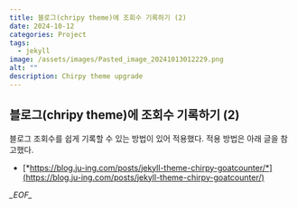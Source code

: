 ```yaml
---
title: 블로그(chripy theme)에 조회수 기록하기 (2)
date: 2024-10-12
categories: Project
tags:
  - jekyll
image: /assets/images/Pasted_image_20241013012229.png
alt: ""
description: Chirpy theme upgrade
---
```


## 블로그(chripy theme)에 조회수 기록하기 (2)

블로그 조회수를 쉽게 기록할 수 있는 방법이 있어 적용했다. 적용 방법은 아래 글을 참고했다.

- [*https://blog.ju-ing.com/posts/jekyll-theme-chirpy-goatcounter/*](https://blog.ju-ing.com/posts/jekyll-theme-chirpy-goatcounter/)

_\_EOF\__
